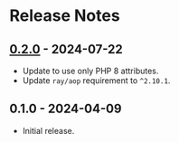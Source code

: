 # Release Notes

## [0.2.0](https://github.com/ngmy/Laravel.Aop/compare/0.1.0...0.2.0) - 2024-07-22

- Update to use only PHP 8 attributes.
- Update `ray/aop` requirement to `^2.10.1`.

## 0.1.0 - 2024-04-09

- Initial release.
